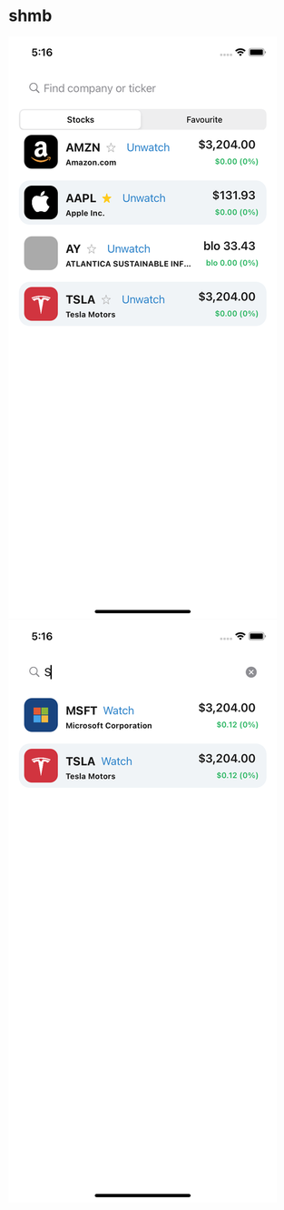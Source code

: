 # shmb
![2](https://raw.githubusercontent.com/aminbenarieb/shmb/main/Simulator%20Screen%20Shot%20-%20iPhone%2011%20-%202021-07-15%20at%2017.16.13.png)
![1](https://raw.githubusercontent.com/aminbenarieb/shmb/main/Simulator%20Screen%20Shot%20-%20iPhone%2011%20-%202021-07-15%20at%2017.16.10.png)
